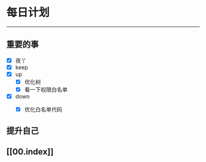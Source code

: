 
# 每日计划
---
## 重要的事

- [x]    夜丫
- [x]   keep
- [x]  up
	- [x] 优化树
	- [x] 看一下权限白名单
- [x] down
	- [x] 优化白名单代码



## 提升自己

  



## [[00.index]]










